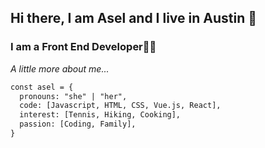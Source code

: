 ## Hi there, I am Asel and I live in Austin 👋
### I am a Front End Developer👩‍💻

*A little more about me...*
```diff
const asel = {
  pronouns: "she" | "her",
  code: [Javascript, HTML, CSS, Vue.js, React],
  interest: [Tennis, Hiking, Cooking],
  passion: [Coding, Family],
}
```
